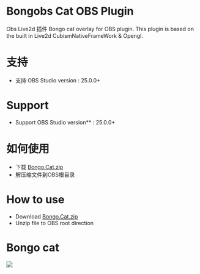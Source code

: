 
# Bongobs Cat OBS Plugin
 Obs Live2d 插件
 Bongo cat overlay for OBS plugin. This plugin is based on the built in Live2d CubismNativeFrameWork & Opengl. 
# 支持
* 支持 OBS Studio version : 25.0.0+
# Support
* Support OBS Studio version** : 25.0.0+
# 如何使用
* 下载 [Bongo.Cat.zip](https://github.com/a1928370421/Bongobs-Cat-Plugin/releases/download/0.1.1/Bango.Cat.zip)
* 解压缩文件到OBS根目录
# How to use
* Download [Bongo.Cat.zip](https://github.com/a1928370421/Bongobs-Cat-Plugin/releases/download/0.1.1/Bango.Cat.zip)
* Unzip file to OBS root direction
# Bongo cat
![](https://github.com/a1928370421/Bongobs-Cat-Plugin/blob/master/Resources/Bango%20Cat/ezgif-2-81825e3faab3.gif)
